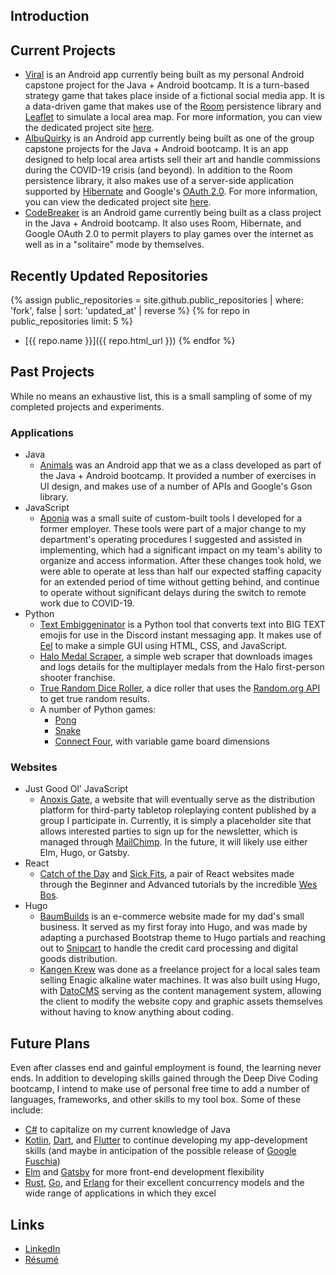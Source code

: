 ## Introduction

[comment]: <> (TODO)

## Current Projects

* [Viral](https://github.com/AugmenTab/viral) is an Android app currently being built as my personal Android capstone project for the Java + Android bootcamp. It is a turn-based strategy game that takes place inside of a fictional social media app. It is a data-driven game that makes use of the [Room](https://developer.android.com/topic/libraries/architecture/room) persistence library and [Leaflet](https://leafletjs.com/reference-1.7.1.html) to simulate a local area map. For more information, you can view the dedicated project site [here](https://github.com/AugmenTab/viral).
* [AlbuQuirky]() is an Android app currently being built as one of the group capstone projects for the Java + Android bootcamp. It is an app designed to help local area artists sell their art and handle commissions during the COVID-19 crisis (and beyond). In addition to the Room persistence library, it also makes use of a server-side application supported by [Hibernate](https://hibernate.org/orm/documentation/5.4/) and Google's [OAuth 2.0](https://developers.google.com/identity/protocols/oauth2). For more information, you can view the dedicated project site [here](https://github.com/albuquirky/albuquirky.github.io).
* [CodeBreaker](https://github.com/AugmenTab/codebreaker-android) is an Android game currently being built as a class project in the Java + Android bootcamp. It also uses Room, Hibernate, and Google OAuth 2.0 to permit players to play games over the internet as well as in a "solitaire" mode by themselves.

## Recently Updated Repositories

{% assign public_repositories = site.github.public_repositories | where: 'fork', false | sort: 'updated_at' | reverse %}
{% for repo in public_repositories limit: 5 %}
* [{{ repo.name }}]({{ repo.html_url }})
{% endfor %}

## Past Projects

While no means an exhaustive list, this is a small sampling of some of my completed projects and experiments.

### Applications

* Java
    * [Animals](https://github.com/AugmenTab/animals) was an Android app that we as a class developed as part of the Java + Android bootcamp. It provided a number of exercises in UI design, and makes use of a number of APIs and Google's Gson library.
* JavaScript
    * [Aponia](https://github.com/AugmenTab/work-tools) was a small suite of custom-built tools I developed for a former employer. These tools were part of a major change to my department's operating procedures I suggested and assisted in implementing, which had a significant impact on my team's ability to organize and access information. After these changes took hold, we were able to operate at less than half our expected staffing capacity for an extended period of time without getting behind, and continue to operate without significant delays during the switch to remote work due to COVID-19.
* Python
    * [Text Embiggeninator](https://github.com/AugmenTab/text-embiggeninator) is a Python tool that converts text into BIG TEXT emojis for use in the Discord instant messaging app. It makes use of [Eel](https://github.com/samuelhwilliams/Eel) to make a simple GUI using HTML, CSS, and JavaScript.
    * [Halo Medal Scraper](https://github.com/AugmenTab/halo-medal-scraper), a simple web scraper that downloads images and logs details for the multiplayer medals from the Halo first-person shooter franchise.
    * [True Random Dice Roller](https://github.com/AugmenTab/true-random-dice-roller), a dice roller that uses the [Random.org API](https://api.random.org/features) to get true random results.
    * A number of Python games:
        * [Pong](https://github.com/AugmenTab/py-pong)
        * [Snake](https://github.com/AugmenTab/py-snake)
        * [Connect Four](https://github.com/AugmenTab/py-connect-four), with variable game board dimensions

### Websites

* Just Good Ol' JavaScript
    * [Anoxis Gate](https://anoxisgate.com/), a website that will eventually serve as the distribution platform for third-party tabletop roleplaying content published by a group I participate in. Currently, it is simply a placeholder site that allows interested parties to sign up for the newsletter, which is managed through [MailChimp](https://mailchimp.com/developer/). In the future, it will likely use either Elm, Hugo, or Gatsby.
* React
    * [Catch of the Day](https://github.com/AugmenTab/react-studies/tree/master/beginner/catch-of-the-day) and [Sick Fits](https://github.com/AugmenTab/react-studies/tree/master/advanced/sick-fits), a pair of React websites made through the Beginner and Advanced tutorials by the incredible [Wes Bos](https://wesbos.com/about). 
* Hugo
    * [BaumBuilds](https://www.baumbuilds.com/) is an e-commerce website made for my dad's small business. It served as my first foray into Hugo, and was made by adapting a purchased Bootstrap theme to Hugo partials and reaching out to [Snipcart](https://docs.snipcart.com/v3/) to handle the credit card processing and digital goods distribution.
    * [Kangen Krew](https://kangenkrew.com/) was done as a freelance project for a local sales team selling Enagic alkaline water machines. It was also built using Hugo, with [DatoCMS](https://www.datocms.com/docs) serving as the content management system, allowing the client to modify the website copy and graphic assets themselves without having to know anything about coding.

## Future Plans

Even after classes end and gainful employment is found, the learning never ends. In addition to developing skills gained through the Deep Dive Coding bootcamp, I intend to make use of personal free time to add a number of languages, frameworks, and other skills to my tool box. Some of these include:

* [C#](https://docs.microsoft.com/en-us/dotnet/csharp/) to capitalize on my current knowledge of Java
* [Kotlin](https://kotlinlang.org/docs/reference/), [Dart](https://dart.dev/), and [Flutter](https://flutter.dev/) to continue developing my app-development skills (and maybe in anticipation of the possible release of [Google Fuschia](https://fuchsia.dev/fuchsia-src/development))
* [Elm](https://elm-lang.org/) and [Gatsby](https://www.gatsbyjs.com/docs/) for more front-end development flexibility
* [Rust](https://www.rust-lang.org/), [Go](https://golang.org/), and [Erlang](https://www.erlang.org/) for their excellent concurrency models and the wide range of applications in which they excel

## Links

* [LinkedIn](https://www.linkedin.com/in/thebaum)
* [Résumé](pdf/Tyler_Baum_Resume.pdf)